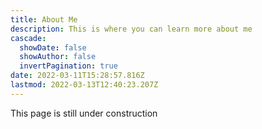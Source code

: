 ```yaml
---
title: About Me
description: This is where you can learn more about me
cascade:
  showDate: false
  showAuthor: false
  invertPagination: true
date: 2022-03-11T15:28:57.816Z
lastmod: 2022-03-13T12:40:23.207Z
---
```

This page is still under construction